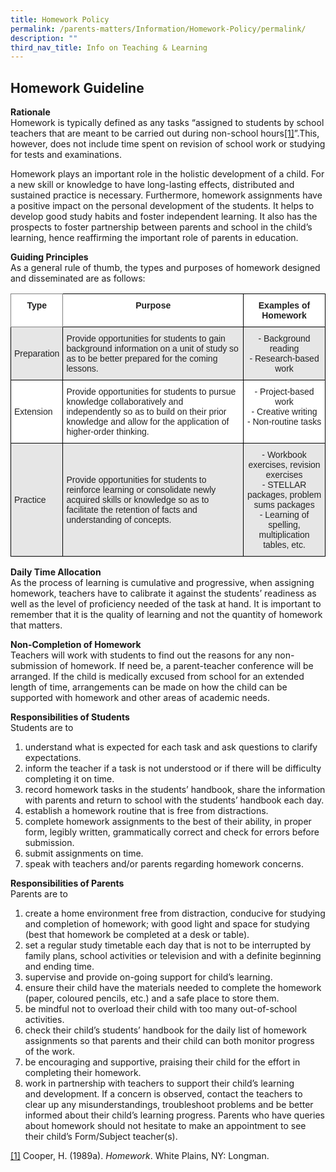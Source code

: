 ```yaml
---
title: Homework Policy
permalink: /parents-matters/Information/Homework-Policy/permalink/
description: ""
third_nav_title: Info on Teaching & Learning
---
```

## **Homework Guideline**
**Rationale**<br>
Homework is typically defined as any tasks “assigned to students by school teachers that are meant to be carried out during non-school hours[[1]](/school-events/Information/Homework-Policy/permalink/)”.This, however, does not include time spent on revision of school work or studying for tests and examinations.

Homework plays an important role in the holistic development of a child. For a new skill or knowledge to have long-lasting effects, distributed and sustained practice is necessary. Furthermore, homework assignments have a positive impact on the personal development of the students. It helps to develop good study habits and foster independent learning. It also has the prospects to foster partnership between parents and school in the child’s learning, hence reaffirming the important role of parents in education.

**Guiding Principles**<br>
As a general rule of thumb, the types and purposes of homework designed and disseminated are as follows:

<style type="text/css">
.tg  {border-collapse:collapse;border-spacing:0;}
.tg td{border-color:black;border-style:solid;border-width:1px;font-family:Arial, sans-serif;font-size:14px;
  overflow:hidden;padding:10px 5px;word-break:normal;}
.tg th{border-color:black;border-style:solid;border-width:1px;font-family:Arial, sans-serif;font-size:14px;
  font-weight:normal;overflow:hidden;padding:10px 5px;word-break:normal;}
.tg .tg-h5mn{background-color:#E6E6E6;color:#222;text-align:left;vertical-align:middle}
.tg .tg-8d3w{background-color:#FFF;border-color:inherit;color:#222;font-weight:bold;text-align:center;vertical-align:top}
.tg .tg-4ufn{background-color:#FFF;color:#222;font-weight:bold;text-align:center;vertical-align:top}
.tg .tg-udl9{background-color:#E6E6E6;color:#222;text-align:center;vertical-align:top}
.tg .tg-1ppo{background-color:#FFF;color:#222;text-align:left;vertical-align:middle}
.tg .tg-lygy{background-color:#FFF;color:#222;text-align:center;vertical-align:top}
</style>
<table class="tg">
<thead>
  <tr>
    <th class="tg-8d3w"><span style="font-weight:bold">Type</span></th>
    <th class="tg-4ufn"><span style="font-weight:bold">Purpose</span></th>
    <th class="tg-4ufn"><span style="font-weight:bold">Examples of Homework</span></th>
  </tr>
</thead>
<tbody>
  <tr>
    <td class="tg-h5mn">Preparation</td>
    <td class="tg-h5mn">Provide opportunities for students to gain background information on a unit of study so as to be better prepared for the coming lessons.</td>
    <td class="tg-udl9">- Background reading<br>- Research-based work</td>
  </tr>
  <tr>
    <td class="tg-1ppo">Extension</td>
    <td class="tg-1ppo">Provide opportunities for students to pursue knowledge collaboratively and independently so as to build on their prior knowledge and allow for the application of higher-order thinking.</td>
    <td class="tg-lygy">- Project-based work<br>- Creative writing<br>- Non-routine tasks</td>
  </tr>
  <tr>
    <td class="tg-h5mn">Practice</td>
    <td class="tg-h5mn">Provide opportunities for students to reinforce learning or consolidate newly acquired skills or knowledge so as to facilitate the retention of facts and understanding of concepts.</td>
    <td class="tg-udl9">- Workbook exercises, revision exercises<br>- STELLAR packages, problem sums packages<br>- Learning of spelling, multiplication tables, etc.</td>
  </tr>
</tbody>
</table>

**Daily Time Allocation**<br>
As the process of learning is cumulative and progressive, when assigning homework, teachers have to calibrate it against the students’ readiness as well as the level of proficiency needed of the task at hand. It is important to remember that it is the quality of learning and not the quantity of homework that matters.

**Non-Completion of Homework**<br>
Teachers will work with students to find out the reasons for any non-submission of homework. If need be, a parent-teacher conference will be arranged. If the child is medically excused from school for an extended length of time, arrangements can be made on how the child can be supported with homework and other areas of academic needs.

**Responsibilities of Students**<br>
Students are to
1.  understand what is expected for each task and ask questions to clarify expectations.
2.  inform the teacher if a task is not understood or if there will be difficulty completing it on time.
3.  record homework tasks in the students’ handbook, share the information with parents and return to school with the students’ handbook each day.
4.  establish a homework routine that is free from distractions.
5.  complete homework assignments to the best of their ability, in proper form, legibly written, grammatically correct and check for errors before submission.
6.  submit assignments on time.
7.  speak with teachers and/or parents regarding homework concerns.

**Responsibilities of Parents**<br>
Parents are to
1.  create a home environment free from distraction, conducive for studying and completion of homework; with good light and space for studying (best that homework be completed at a desk or table).
2.  set a regular study timetable each day that is not to be interrupted by family plans, school activities or television and with a definite beginning and ending time.
3.  supervise and provide on-going support for child’s learning.
4.  ensure their child have the materials needed to complete the homework (paper, coloured pencils, etc.) and a safe place to store them.
5.  be mindful not to overload their child with too many out-of-school activities.
6.  check their child’s students’ handbook for the daily list of homework assignments so that parents and their child can both monitor progress of the work.
7.  be encouraging and supportive, praising their child for the effort in completing their homework.
8.  work in partnership with teachers to support their child’s learning and development. If a concern is observed, contact the teachers to clear up any misunderstandings, troubleshoot problems and be better informed about their child’s learning progress. Parents who have queries about homework should not hesitate to make an appointment to see their child’s Form/Subject teacher(s).

[\[1\]](https://unitypri.moe.edu.sg/parents-matter/information/homework-policy/#_ftnref1) Cooper, H. (1989a). _Homework_. White Plains, NY: Longman.